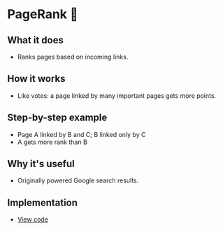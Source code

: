 # PageRank 🔗

## What it does
- Ranks pages based on incoming links.

## How it works
- Like votes: a page linked by many important pages gets more points.

## Step-by-step example
- Page A linked by B and C; B linked only by C
- A gets more rank than B

## Why it's useful
- Originally powered Google search results.

## Implementation
- [View code](../algorithms/pagerank.py)
